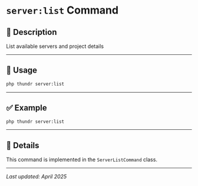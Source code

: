 # `server:list` Command

## 📝 Description

List available servers and project details

---

## 🚀 Usage

```bash
php thundr server:list
```





---

## ✅ Example

```bash
php thundr server:list
```

---

## 🧠 Details

This command is implemented in the `ServerListCommand` class.

---

_Last updated: April 2025_
